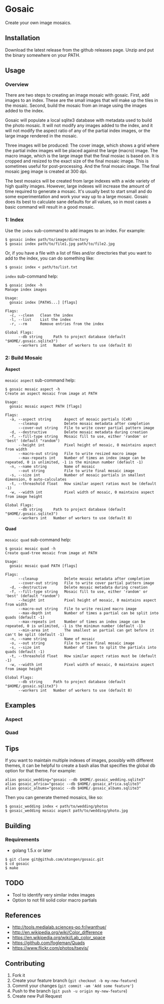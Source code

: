 # Gosaic

Create your own image mosaics.

## Installation

Download the latest release from the github releases page. Unzip and put
the binary somewhere on your PATH.

## Usage

### Overview

There are two steps to creating an image mosaic with gosaic. First, add images to
an index. These are the small images that will make up the tiles in the mosaic. Second,
build the mosaic from an image using the images added to the index.

Gosaic will populate a local sqlite3 database with metadata used to build the photo mosaic.
It will not modify any images added to the index, and it will not modify the aspect ratio
of any of the partial index images, or the large image rendered in the mosaic.

Three images will be produced: The cover image, which shows a grid where the partial index
images will be placed against the large (macro) image. The macro image, which is the large
image that the final mosiac is based on. It is cropped and resized to the exact size of the
final mosaic image. This is sometimes useful for post-processing. And the final mosaic image.
The final mosaic jpeg image is created at 300 dpi.

The best mosaics will be created from large indexes with a wide variety of high quality images.
However, large indexes will increase the amount of time required to generate a mosaic.
It's usually best to start small and do some experimentation and work your way up to a
large mosaic. Gosaic does its best to calculate sane defaults for all values, so in most
cases a basic command will result in a good mosaic.

### 1: Index

Use the `index` sub-command to add images to an index. For example:

```shell
$ gosaic index path/to/image/directory
$ gosaic index path/to/file1.jpg path/to/file2.jpg
```

Or, if you have a file with a list of files and/or directories that you want to
add to the index, you can do something like:

```shell
$ gosaic index < path/to/list.txt
```

`index` sub-command help:

```shell
$ gosaic index -h
Manage index images

Usage:
  gosaic index [PATHS...] [flags]

Flags:
  -c, --clean   Clean the index
  -l, --list    List the index
  -r, --rm      Remove entries from the index

Global Flags:
      --db string     Path to project database (default "$HOME/.gosaic.sqlite3")
      --workers int   Number of workers to use (default 8)
```

### 2: Build Mosaic

#### Aspect

`mosaic aspect` sub-command help:

```
$ gosaic mosaic aspect -h
Create an aspect mosaic from image at PATH

Usage:
  gosaic mosaic aspect PATH [flags]

Flags:
  -a, --aspect string      Aspect of mosaic partials (CxR)
      --cleanup            Delete mosaic metadata after completion
      --cover-out string   File to write cover partial pattern image
  -d, --destructive        Delete mosaic metadata during creation
  -f, --fill-type string   Mosaic fill to use, either 'random' or 'best' (default "random")
      --height int         Pixel height of mosaic, 0 maintains aspect from width
      --macro-out string   File to write resized macro image
      --max-repeats int    Number of times an index image can be repeated, 0 is unlimited, -1 is the minimun number (default -1)
  -n, --name string        Name of mosaic
      --out string         File to write final mosaic image
  -s, --size int           Number of mosaic partials in smallest dimension, 0 auto-calculates
  -t, --threashold float   How similar aspect ratios must be (default -1)
  -w, --width int          Pixel width of mosaic, 0 maintains aspect from image height

Global Flags:
      --db string     Path to project database (default "$HOME/.gosaic.sqlite3")
      --workers int   Number of workers to use (default 8)
```

#### Quad

`mosaic quad` sub-command help:

```
$ gosaic mosaic quad -h
Create quad-tree mosaic from image at PATH

Usage:
  gosaic mosaic quad PATH [flags]

Flags:
      --cleanup            Delete mosaic metadata after completion
      --cover-out string   File to write cover partial pattern image
  -d, --destructive        Delete mosaic metadata during creation
  -f, --fill-type string   Mosaic fill to use, either 'random' or 'best' (default "random")
      --height int         Pixel height of mosaic, 0 maintains aspect from width
      --macro-out string   File to write resized macro image
      --max-depth int      Number of times a partial can be split into quads (default -1)
      --max-repeats int    Number of times an index image can be repeated, 0 is unlimited, -1 is the minimun number (default -1)
      --min-area int       The smallest an partial can get before it can't be split (default -1)
  -n, --name string        Name of mosaic
  -o, --out string         File to write final mosaic image
  -s, --size int           Number of times to split the partials into quads (default -1)
  -t, --threashold float   How similar aspect ratios must be (default -1)
  -w, --width int          Pixel width of mosaic, 0 maintains aspect from image height

Global Flags:
      --db string     Path to project database (default "$HOME/.gosaic.sqlite3")
      --workers int   Number of workers to use (default 8)
```

## Examples

### Aspect

### Quad

## Tips

If you want to maintain multiple indexes of images, possibly with different themes,
it can be helpful to create a bash alias that specifies the global db option for that
theme. For example:

```shell
alias gosaic_wedding="gosaic --db $HOME/.gosaic_wedding.sqlite3"
alias gosaic_africa="gosaic --db $HOME/.gosaic_africa.sqlite3"
alias gosaic_albums="gosaic --db $HOME/.gosaic_albums.sqlite3"
```

Then you can generate themed mosaics, like so:

```shell
$ gosaic_wedding index < path/to/wedding/photos
$ gosaic_wedding mosaic aspect path/to/wedding/photo.jpg
```

## Building

### Requirements

* golang 1.5.x or later

```shell
$ git clone git@github.com/atongen/gosaic.git
$ cd gosaic
$ make
```

## TODO

* Tool to identify very similar index images
* Option to not fill solid color macro partials

## References

* http://tools.medialab.sciences-po.fr/iwanthue/
* http://en.wikipedia.org/wiki/Color_difference
* https://en.wikipedia.org/wiki/Lab_color_space
* https://github.com/fogleman/Quads
* https://www.flickr.com/photos/tsevis/

## Contributing

1. Fork it
1. Create your feature branch (`git checkout -b my-new-feature`)
1. Commit your changes (`git commit -am 'Add some feature'`)
1. Push to the branch (`git push -u origin my-new-feature`)
1. Create new Pull Request
